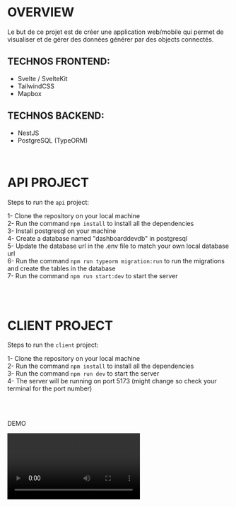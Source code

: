 # OVERVIEW

Le but de ce projet est de créer une application web/mobile qui permet de visualiser et de gérer des données générer par des objects connectés.<br/>

## TECHNOS FRONTEND:

- Svelte / SvelteKit
- TailwindCSS
- Mapbox

## TECHNOS BACKEND:

- NestJS
- PostgreSQL (TypeORM)

<br/>

# API PROJECT

Steps to run the `api` project:

1- Clone the repository on your local machine <br/>
2- Run the command `npm install` to install all the dependencies <br/>
3- Install postgresql on your machine <br/>
4- Create a database named "dashboarddevdb" in postgresql <br/>
5- Update the database url in the .env file to match your own local database url <br/>
6- Run the command `npm run typeorm migration:run` to run the migrations and create the tables in the database <br/>
7- Run the command `npm run start:dev` to start the server <br/>

<br/>
<br/>

# CLIENT PROJECT

Steps to run the `client` project:

1- Clone the repository on your local machine <br/>
2- Run the command `npm install` to install all the dependencies <br/>
3- Run the command `npm run dev` to start the server <br/>
4- The server will be running on port 5173 (might change so check your terminal for the port number) <br/>

<br/>
<br/>

DEMO <br/>

<video src="https://user-images.githubusercontent.com/22744551/198595598-2ffa8d3b-4c78-4a79-8477-b6ef327d5613.mov"></video>
